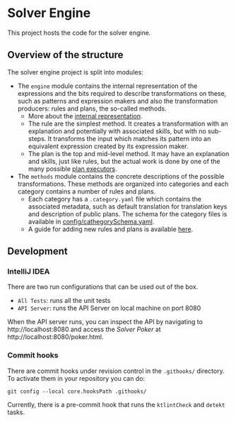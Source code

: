 # Solver Engine

This project hosts the code for the solver engine.

## Overview of the structure

The solver engine project is split into modules:

- The `engine` module contains the internal representation of the
  expressions and the bits required to describe transformations on
  these, such as patterns and expression makers and also the
  transformation producers: rules and plans, the so-called methods.
    - More about the [internal representation](docs/representation.md).
    - The rule are the simplest method. It creates a transformation with
      an explanation and potentially with associated skills, but with no
      sub-steps. It transforms the input which matches its pattern into
      an equivalent expression created by its expression maker.
    - The plan is the top and mid-level method. It may have an explanation
      and skills, just like rules, but the actual work is done by one of
      the many possible [plan executors](docs/plan-executors.md).
- The `methods` module contains the concrete descriptions of the
  possible transformations. These methods are organized into categories
  and each category contains a number of rules and plans.
    - Each category has a `.category.yaml` file which contains the associated
      metadata, such as default translation for translation keys and
      description of public plans. The schema for the category files is
      available in [config/cathegorySchema.yaml](config/categorySchema.yaml).
    - A guide for adding new rules and plans is available [here](/docs/).

## Development

### IntelliJ IDEA

There are two run configurations that can be used out of the box.

- `All Tests`: runs all the unit tests
- `API Server`: runs the API Server on local machine on port 8080

When the API server runs, you can inspect the API by navigating to
http://localhost:8080 and access the _Solver Poker_ at
http://localhost:8080/poker.html.

### Commit hooks

There are commit hooks under revision control in the `.githooks/`
directory. To activate them in your repository you can do:

```shell
git config --local core.hooksPath .githooks/
```

Currently, there is a pre-commit hook that runs the `ktlintCheck`
and `detekt` tasks.
